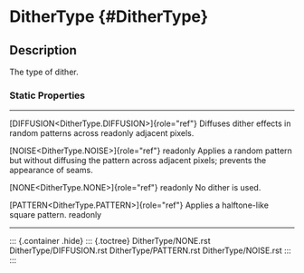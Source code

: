 DitherType {#DitherType}
==========

Description
-----------

The type of dither.

### Static Properties

  ------------------------------------------------- -------------------------------------------------
  [DIFFUSION\<DitherType.DIFFUSION\>]{role="ref"}   Diffuses dither effects in random patterns across
  readonly                                          adjacent pixels.

  [NOISE\<DitherType.NOISE\>]{role="ref"} readonly  Applies a random pattern but without diffusing
                                                    the pattern across adjacent pixels; prevents the
                                                    appearance of seams.

  [NONE\<DitherType.NONE\>]{role="ref"} readonly    No dither is used.

  [PATTERN\<DitherType.PATTERN\>]{role="ref"}       Applies a halftone-like square pattern.
  readonly                                          
  ------------------------------------------------- -------------------------------------------------

::: {.container .hide}
::: {.toctree}
DitherType/NONE.rst DitherType/DIFFUSION.rst DitherType/PATTERN.rst
DitherType/NOISE.rst
:::
:::
